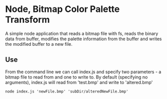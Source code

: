 Node, Bitmap Color Palette Transform
====================================

A simple node application that reads a bitmap file with fs, reads the binary data from buffer, modifies the palette information from the buffer and writes the modified buffer to a new file.

Use
---

From the command line we can call index.js and specify two parameters - a bitmap file to read from and one to write to. By default (specifying no arguments), index.js will read from 'test.bmp' and write to 'altered.bmp'

`` node index.js 'newFile.bmp' 'subDir/alteredNewFile.bmp' ``
